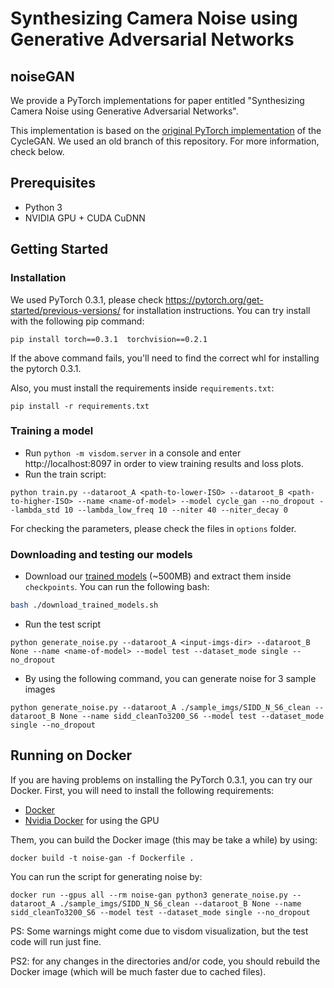 # Synthesizing Camera Noise using Generative Adversarial Networks

## noiseGAN

We provide a PyTorch implementations for paper entitled "Synthesizing Camera Noise using Generative Adversarial Networks".

This implementation is based on the [original PyTorch implementation](https://github.com/junyanz/pytorch-CycleGAN-and-pix2pix/tree/pytorch0.3.1) of the CycleGAN. We used an old branch of this repository. For more information, check below.

## Prerequisites
- Python 3
- NVIDIA GPU + CUDA CuDNN

## Getting Started

### Installation
We used PyTorch 0.3.1, please check https://pytorch.org/get-started/previous-versions/ for installation instructions.
You can try install with the following pip command:
```
pip install torch==0.3.1  torchvision==0.2.1
```
If the above command fails, you'll need to find the correct whl for installing the pytorch 0.3.1.


Also, you must install the requirements inside ```requirements.txt```:
```
pip install -r requirements.txt
```


### Training a model
- Run ```python -m visdom.server``` in a console and enter http://localhost:8097 in order to view training results and loss plots.
- Run the train script:
```
python train.py --dataroot_A <path-to-lower-ISO> --dataroot_B <path-to-higher-ISO> --name <name-of-model> --model cycle_gan --no_dropout --lambda_std 10 --lambda_low_freq 10 --niter 40 --niter_decay 0
```
For checking the parameters, please check the files in ```options``` folder.


### Downloading and testing our models
- Download our [trained models](https://drive.google.com/file/d/1uiPvJvqACe6WFTzY8xRftvmErnR44U1J) (~500MB) and extract them inside ```checkpoints```. You can run the following bash:
```bash
bash ./download_trained_models.sh
```
- Run the test script
```
python generate_noise.py --dataroot_A <input-imgs-dir> --dataroot_B None --name <name-of-model> --model test --dataset_mode single --no_dropout
```
- By using the following command, you can generate noise for 3 sample images
```
python generate_noise.py --dataroot_A ./sample_imgs/SIDD_N_S6_clean --dataroot_B None --name sidd_cleanTo3200_S6 --model test --dataset_mode single --no_dropout
```

## Running on Docker
If you are having problems on installing the PyTorch 0.3.1, you can try our Docker.
First, you will need to install the following requirements:
* [Docker](https://docs.docker.com/get-docker/)
* [Nvidia Docker](https://github.com/NVIDIA/nvidia-docker) for using the GPU

Them, you can build the Docker image (this may be take a while) by using:
```
docker build -t noise-gan -f Dockerfile .
```

You can run the script for generating noise by:
```
docker run --gpus all --rm noise-gan python3 generate_noise.py --dataroot_A ./sample_imgs/SIDD_N_S6_clean --dataroot_B None --name sidd_cleanTo3200_S6 --model test --dataset_mode single --no_dropout
```
PS: Some warnings might come due to visdom visualization, but the test code will run just fine.

PS2: for any changes in the directories and/or code, you should rebuild the Docker image (which will be much faster due to cached files).
